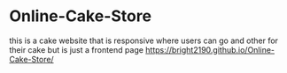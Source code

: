 # Online-Cake-Store
this is a cake website that is responsive where users can go and other for their cake but is just a frontend page
 https://bright2190.github.io/Online-Cake-Store/
